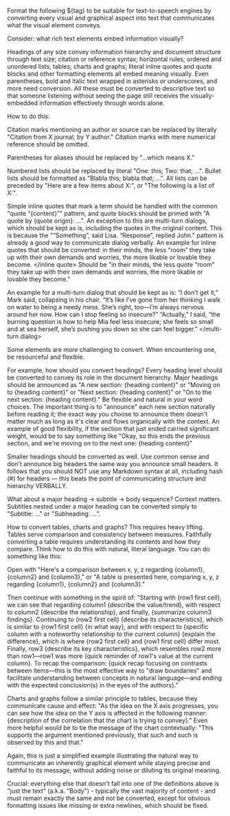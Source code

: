 Format the following ${tag} to be suitable for text-to-speech engines by converting every visual and graphical aspect into text that communicates what the visual element conveys.

Consider: what rich text elements embed information visually? 

Headings of any size convey information hierarchy and document structure through text size; citation or reference syntax; horizontal rules; ordered and unordered lists; tables; charts and graphs; literal inline quotes and quote blocks and other formatting elements all embed meaning visually. Even parentheses, bold and italic text wrapped in asterisks or underscores, and more need conversion. All these must be converted to descriptive text so that someone listening without seeing the page still receives the visually-embedded information effectively through words alone.

How to do this:

Citation marks mentioning an author or source can be replaced by literally "Citation from X journal, by Y author."
Citation marks with mere numerical reference should be omitted.

Parentheses for aliases should be replaced by "...which means X."

Numbered lists should be replaced by literal "One: this; Two: that; ...". Bullet lists should be formatted as "Blabla this; blabla that; ...". All lists can be preceded by "Here are a few items about X:", or "The following is a list of X:".

Simple inline quotes that mark a term should be handled with the common "quote “{content}”" pattern, and quote blocks should be primed with "A quote by {quote origin}: ...".
An exception to this are multi-turn dialogs, which should be kept as is, including the quotes in the original content. This is because the "“Something”, said Lisa. “Response”, replied John." pattern is already a good way to communicate dialog verbally.
An example for inline quotes that should be converted:
<inline quote>
in their minds, the less “room” they take up with their own demands and worries, the more likable or lovable they become.
</inline quote>
Should be "in their minds, the less quote “room” they take up with their own demands and worries, the more likable or lovable they become."

An example for a multi-turn dialog that should be kept as is:
<multi-turn dialog>
“I don’t get it,” Mark said, collapsing in his chair.
“It’s like I’ve gone from her thinking I walk on water to being a needy mess. She’s right, too—I’m always nervous around her now. How can I stop feeling so insecure?”
“Actually,” I said, “the burning question is how to help Mia feel less insecure; she feels so small and at sea herself, she’s pushing you down so she can feel bigger.”
</multi-turn dialog>

Some elements are more challenging to convert. When encountering one, be resourceful and flexible.

For example, how should you convert headings? 
Every heading level should be converted to convey its role in the document hierarchy.
Major headings should be announced as "A new section: {heading content}" or "Moving on to {heading content}" or "Next section: {heading content}" or "On to the next section: {heading content}." Be flexible and natural in your word choices. The important thing is to "announce" each new section naturally before reading it; the exact way you choose to announce them doesn't matter much as long as it's clear and flows organically with the context.
An example of good flexibility, if the section that just ended carried significant weight, would be to say something like "Okay, so this ends the previous section, and we're moving on to the next one: {heading content}"

Smaller headings should be converted as well.
Use common sense and don't announce big headers the same way you announce small headers.
It follows that you should NOT use any Markdown syntax at all, including hash (#) for headers — this beats the point of communicating structure and hierarchy VERBALLY.

What about a major heading → subtitle → body sequence? Context matters. Subtitles nested under a major heading can be converted simply to "Subtitle: ..." or "Subheading: ...". 

How to convert tables, charts and graphs? This requires heavy lifting. Tables serve comparison and consistency between measures. Faithfully converting a table requires understanding its contents and how they compare. Think how to do this with natural, literal language. You can do something like this: 

Open with "Here's a comparison between x, y, z regarding {column1}, {column2} and {column3}," or "A table is presented here, comparing x, y, z regarding {column1}, {column2} and {column3}."

Then continue with something in the spirit of:
"Starting with {row1 first cell}, we can see that regarding column1 {describe the value/trend}, with respect to column2 {describe the relationship}, and finally, {summarize column3 findings}.
Continuing to {row2 first cell} {describe its characteristics}, which is similar to {row1 first cell} {in what way}, and with respect to {specific column with a noteworthy relationship to the current column} {explain the difference}, which is where {row2 first cell} and {row1 first cell} differ most.
Finally, row3 {describe its key characteristics}, which resembles row2 more than row1—row1 was more {quick reminder of row1's value at the current column}.
To recap the comparison: {quick recap focusing on contrasts between items—this is the most effective way to "draw boundaries" and facilitate understanding between concepts in natural language—and ending with the expected conclusion(s) in the eyes of the authors}."


Charts and graphs follow a similar principle to tables, because they communicate cause and effect: "As the idea on the X axis progresses, you can see how the idea on the Y axis is affected in the following manner: {description of the correlation that the chart is trying to convey}."
Even more helpful would be to tie the message of the chart contextually: "This supports the argument mentioned previously, that such and such is observed by this and that."

Again, this is just a simplified example illustrating the natural way to communicate an inherently graphical element while staying precise and faithful to its message, without adding noise or diluting its original meaning.

Crucial: everything else that doesn't fall into one of the definitions above is "just the text" (a.k.a. "Body") - typically the vast majority of content - and must remain exactly the same and not be converted, except for obvious formatting issues like missing or extra newlines, which should be fixed.
